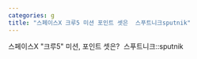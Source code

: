 ```yaml
---
categories: g
title: "스페이스X 크루5 미션 포인트 셋은  스푸트니크sputnik"
---
```

스페이스X "크루5" 미션, 포인트 셋은?&nbsp;&nbsp;스푸트니크::sputnik